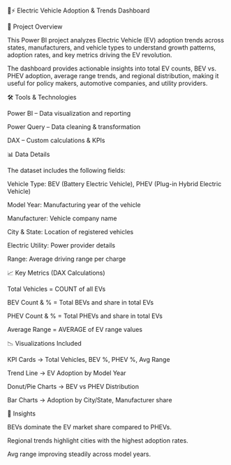 🚗⚡ Electric Vehicle Adoption & Trends Dashboard 



📌 Project Overview

This Power BI project analyzes Electric Vehicle (EV) adoption trends across states, manufacturers, and vehicle types to understand growth patterns, adoption rates, and key metrics driving the EV revolution.

The dashboard provides actionable insights into total EV counts, BEV vs. PHEV adoption, average range trends, and regional distribution, making it useful for policy makers, automotive companies, and utility providers.

🛠️ Tools & Technologies

Power BI – Data visualization and reporting

Power Query – Data cleaning & transformation

DAX – Custom calculations & KPIs

📊 Data Details

The dataset includes the following fields:

Vehicle Type: BEV (Battery Electric Vehicle), PHEV (Plug-in Hybrid Electric Vehicle)

Model Year: Manufacturing year of the vehicle

Manufacturer: Vehicle company name

City & State: Location of registered vehicles

Electric Utility: Power provider details

Range: Average driving range per charge

📈 Key Metrics (DAX Calculations)

Total Vehicles = COUNT of all EVs

BEV Count & % = Total BEVs and share in total EVs

PHEV Count & % = Total PHEVs and share in total EVs

Average Range = AVERAGE of EV range values


📉 Visualizations Included

KPI Cards → Total Vehicles, BEV %, PHEV %, Avg Range

Trend Line → EV Adoption by Model Year

Donut/Pie Charts → BEV vs PHEV Distribution

Bar Charts → Adoption by City/State, Manufacturer share

🚀 Insights

BEVs dominate the EV market share compared to PHEVs.

Regional trends highlight cities with the highest adoption rates.

Avg range improving steadily across model years.
